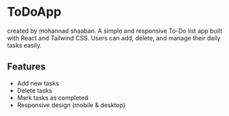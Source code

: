# ToDoApp
created by mohannad shaaban.
A simple and responsive To-Do list app built with React and Tailwind CSS. Users can add, delete, and manage their daily tasks easily.
## Features
- Add new tasks
- Delete tasks
- Mark tasks as completed
- Responsive design (mobile & desktop)

